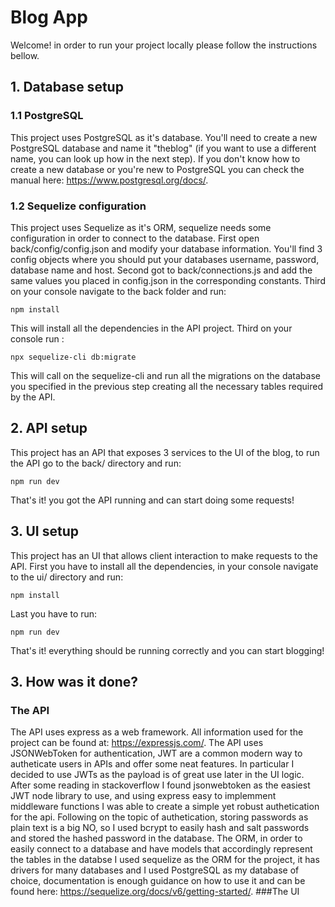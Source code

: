 # Blog App
Welcome! in order to run your project locally please follow the instructions bellow.
## 1. Database setup
### 1.1 PostgreSQL
This project uses PostgreSQL as it's database. You'll need to create a new PostgreSQL database and name it "theblog" (if you want to use a different name, you can look up how in the next step). If you don't know how to create a new database or you're new to PostgreSQL you can check the manual here: https://www.postgresql.org/docs/.
### 1.2 Sequelize configuration
This project uses Sequelize as it's ORM, sequelize needs some configuration in order to connect to the database.
First open back/config/config.json and modify your database information. You'll find 3 config objects where you should put your databases username, password, database name and host.
Second got to back/connections.js and add the same values you placed in config.json in the corresponding constants.
Third on your console navigate to the back folder and run:
```
npm install
```
This will install all the dependencies in the API project.
Third on your console run :
```
npx sequelize-cli db:migrate
```
This will call on the sequelize-cli and run all the migrations on the database you specified in the previous step creating all the necessary tables required by the API.
## 2. API setup
This project has an API that exposes 3 services to the UI of the blog, to run the API go to the back/ directory and run:
```
npm run dev
```
That's it! you got the API running and can start doing some requests!
## 3. UI setup
This project has an UI that allows client interaction to make requests to the API.
First you have to install all the dependencies, in your console navigate to the ui/ directory and run:
```
npm install
```
Last you have to run:
```
npm run dev
```

That's it! everything should be running correctly and you can start blogging!

## 3. How was it done?
### The API
The API uses express as a web framework. All information used for the project can be found at: https://expressjs.com/.
The API uses JSONWebToken for authentication, JWT are a common modern way to autheticate users in APIs and offer some neat features. In particular I decided to use JWTs as the payload is of great use later in the UI logic. After some reading in stackoverflow I found jsonwebtoken as the easiest JWT node library to use, and using express easy to implemment middleware functions I was able to create a simple yet robust authetication for the api.
Following on the topic of authetication, storing passwords as plain text is a big NO, so I used bcrypt to easily hash and salt passwords and stored the hashed password in the database.
The ORM, in order to easily connect to a database and have models that accordingly represent the tables in the databse I used sequelize as the ORM for the project, it has drivers for many databases and I used PostgreSQL as my database of choice, documentation is enough guidance on how to use it and can be found here: https://sequelize.org/docs/v6/getting-started/.
###The UI



